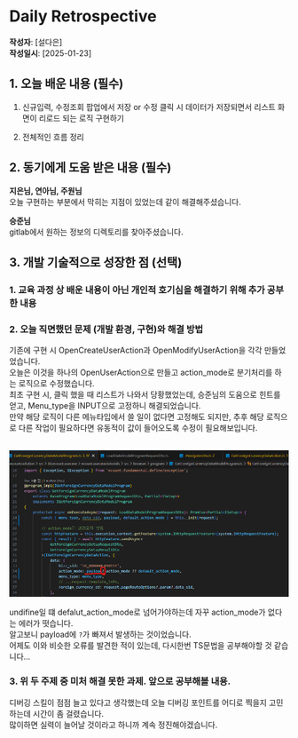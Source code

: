 # Daily Retrospective

**작성자**: [설다은]  
**작성일시**: [2025-01-23]

## 1. 오늘 배운 내용 (필수)

1. 신규입력, 수정조회 팝업에서 저장 or 수정 클릭 시 데이터가 저장되면서 리스트 화면이 리로드 되는 로직 구현하기

2. 전체적인 흐름 정리

## 2. 동기에게 도움 받은 내용 (필수)

**지은님, 연아님, 주원님**<br>
오늘 구현하는 부분에서 막히는 지점이 있었는데 같이 해결해주셨습니다.<br>

**승준님**<br>
gitlab에서 원하는 정보의 디렉토리를 찾아주셨습니다.<br>

## 3. 개발 기술적으로 성장한 점 (선택)

### 1. 교육 과정 상 배운 내용이 아닌 개인적 호기심을 해결하기 위해 추가 공부한 내용

### 2. 오늘 직면했던 문제 (개발 환경, 구현)와 해결 방법

기존에 구현 시 OpenCreateUserAction과 OpenModifyUserAction을 각각 만들었었습니다.<br>
오늘은 이것을 하나의 OpenUserAction으로 만들고 action_mode로 분기처리를 하는 로직으로 수정했습니다.<br>
최초 구현 시, 클릭 했을 때 리스트가 나와서 당황했었는데, 승준님의 도움으로 힌트를 얻고, Menu_type을 INPUT으로 고정하니 해결되었습니다.<br>
만약 해당 로직이 다른 메뉴타입에서 쓸 일이 없다면 고정해도 되지만, 추후 해당 로직으로 다른 작업이 필요하다면 유동적이 값이 들어오도록 수정이 필요해보입니다.<br>
<br>

![alt text](../ref/설다은_이미지/2025-01-23_이미지1.png)<br>

undifine일 떄 defalut_action_mode로 넘어가야하는데 자꾸 action_mode가 없다는 에러가 떳습니다.<br>
알고보니 payload에 `?`가 빠져서 발생하는 것이었습니다.<br>
어제도 이와 비슷한 오류를 발견한 적이 있는데, 다시한번 TS문법을 공부해야할 것 같습니다...

### 3. 위 두 주제 중 미처 해결 못한 과제. 앞으로 공부해볼 내용.

디버깅 스킬이 점점 늘고 있다고 생각했는데 오늘 디버깅 포인트를 어디로 찍을지 고민하는데 시간이 좀 걸렸습니다.<br> 많이하면 실력이 늘어날 것이라고 하니까 계속 정진해야겠습니다.
